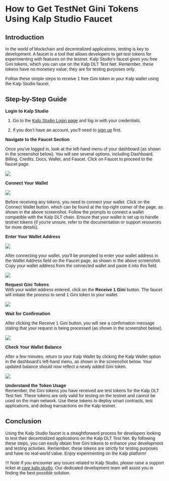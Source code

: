<style> body {  font-family: "Source Sans 3", sans-serif!important; }</style>
<link href="https://fonts.googleapis.com/css2?family=Source+Sans+3:ital,wght@0,200..900;1,200..900&display=swap" rel="stylesheet">    <link rel="stylesheet" href="https://fonts.googleapis.com/icon?family=Material+Icons">

# How to Get TestNet Gini Tokens Using Kalp Studio Faucet

## **Introduction**

In the world of blockchain and decentralized applications, testing is key to development. A faucet is a tool that allows developers to get test tokens for experimenting with features on the testnet. Kalp Studio’s faucet gives you free Gini tokens, which you can use on the Kalp DLT Test Net. Remember, these tokens have no monetary value; they are for testing purposes only.

Follow these simple steps to receive 1 free Gini token in your Kalp wallet using the Kalp Studio faucet.

## **Step-by-Step Guide**

**Login to Kalp Studio**  
1. Go to the [Kalp Studio Login page](https://accounts.kalp.studio/login?redirect_url=https://console.kalp.studio) and log in with your credentials.

2. If you don’t have an account, you’ll need to [sign up](https://accounts.kalp.studio/sign-up) first.
    
**Navigate to the Faucet Section**

Once you’ve logged in, look at the left-hand menu of your dashboard (as shown in the screenshot below). You will see several options, including Dashboard, Billing, Credits, Docs, Wallet, and Faucet. Click on Faucet to proceed to the faucet page.

![](https://docs-images-kalp-studio.s3.ap-south-1.amazonaws.com/Audit/Faucet/f1.jpg)
    
**Connect Your Wallet**

![](https://docs-images-kalp-studio.s3.ap-south-1.amazonaws.com/Screenshot+aud+2/faucetconnectwallet.jpg)

Before receiving any tokens, you need to connect your wallet. Click on the Connect Wallet button, which can be found at the top-right corner of the page, as shown in the above screenshot. Follow the prompts to connect a wallet compatible with the Kalp DLT chain. Ensure that your wallet is set up to handle testnet tokens (if you're unsure, refer to the documentation or support resources for more details).
    
**Enter Your Wallet Address**

![](https://docs-images-kalp-studio.s3.ap-south-1.amazonaws.com/Audit/Faucet/f2.jpg)

After connecting your wallet, you’ll be prompted to enter your wallet address in the Wallet Address field on the Faucet page, as shown in the above screenshot. Copy your wallet address from the connected wallet and paste it into this field.

![](https://docs-images-kalp-studio.s3.ap-south-1.amazonaws.com/Audit/Faucet/f4.jpg)
    
**Request Gini Tokens**  
    With your wallet address entered, click on the **Receive 1 Gini** button. The faucet will initiate the process to send 1 Gini token to your wallet.

![](https://docs-images-kalp-studio.s3.ap-south-1.amazonaws.com/Audit/Faucet/f3.jpg)
    
**Wait for Confirmation**

After clicking the Receive 1 Gini button, you will see a confirmation message stating that your request is being processed (as shown in the screenshot below). 

![](https://docs-images-kalp-studio.s3.ap-south-1.amazonaws.com/Audit/Faucet/f5.jpg)

**Check Your Wallet Balance**
    
After a few minutes, return to your Kalp Wallet by clicking the Kalp Wallet option in the dashboard’s left-hand menu, as shown in the screenshot below. Your updated balance should now reflect a newly added Gini token.

![](https://docs-images-kalp-studio.s3.ap-south-1.amazonaws.com/Screenshot+aud+2/faucetmob.png)


 **Understand the Token Usage**  
    Remember, the Gini tokens you have received are test tokens for the Kalp DLT Test Net. These tokens are only valid for testing on the testnet and cannot be used on the main network. Use these tokens to deploy smart contracts, test applications, and debug transactions on the Kalp testnet.
    

## **Conclusion**

Using the Kalp Studio faucet is a straightforward process for developers looking to test their decentralized applications on the Kalp DLT Test Net. By following these steps, you can easily obtain free Gini tokens to enhance your development and testing activities. Remember, these tokens are strictly for testing purposes and have no real-world value. Enjoy experimenting on the Kalp platform!

!!! Note
    If you encounter any issues related to Kalp Studio, please raise a support ticket at [care.kalp.studio](mailto:care.kalp.studio). Our dedicated development team will assist you in finding the best possible solution.